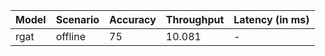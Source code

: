 | Model   | Scenario   |   Accuracy |   Throughput | Latency (in ms)   |
|---------|------------|------------|--------------|-------------------|
| rgat    | offline    |         75 |       10.081 | -                 |